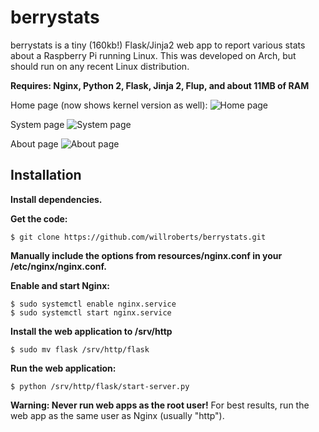 berrystats
==========

berrystats is a tiny (160kb!) Flask/Jinja2 web app to report various stats about a Raspberry Pi running Linux.
This was developed on Arch, but should run on any recent Linux distribution.

**Requires: Nginx, Python 2, Flask, Jinja 2, Flup, and about 11MB of RAM**

Home page (now shows kernel version as well):
![Home page](https://raw.github.com/willroberts/berrystats/master/resources/preview_home.png)

System page
![System page](https://raw.github.com/willroberts/berrystats/master/resources/preview_system.png)

About page
![About page](https://raw.github.com/willroberts/berrystats/master/resources/preview_about.png)

Installation
------------

**Install dependencies.**

**Get the code:**

    $ git clone https://github.com/willroberts/berrystats.git

**Manually include the options from resources/nginx.conf in your /etc/nginx/nginx.conf.**

**Enable and start Nginx:**

    $ sudo systemctl enable nginx.service
    $ sudo systemctl start nginx.service

**Install the web application to /srv/http**

    $ sudo mv flask /srv/http/flask

**Run the web application:**

    $ python /srv/http/flask/start-server.py

**Warning: Never run web apps as the root user!** For best results, run the web app as the same user as Nginx (usually "http").
